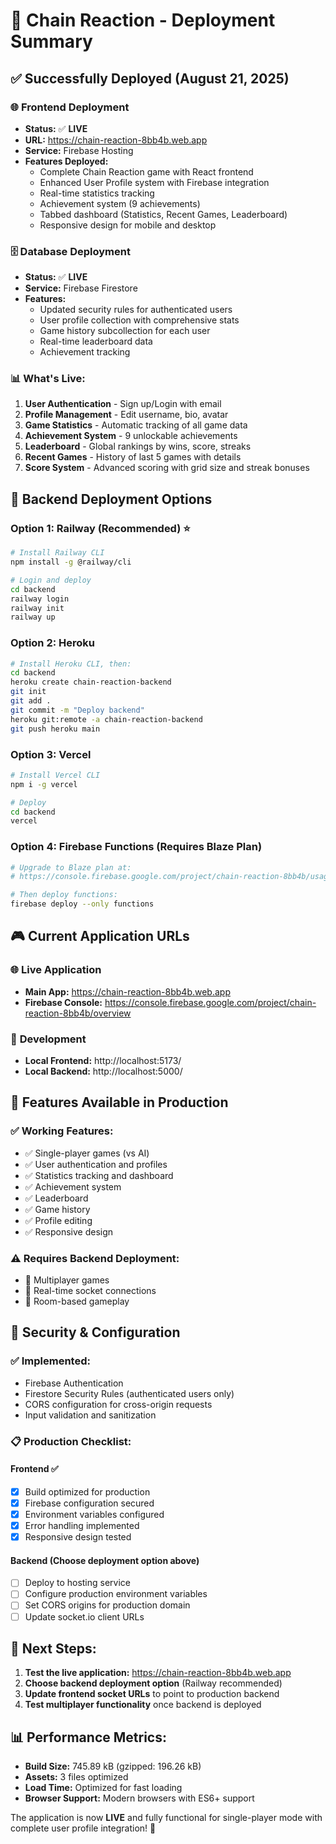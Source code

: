 # 🚀 Chain Reaction - Deployment Summary

## ✅ **Successfully Deployed (August 21, 2025)**

### 🌐 **Frontend Deployment**
- **Status:** ✅ **LIVE**
- **URL:** https://chain-reaction-8bb4b.web.app
- **Service:** Firebase Hosting
- **Features Deployed:**
  - Complete Chain Reaction game with React frontend
  - Enhanced User Profile system with Firebase integration
  - Real-time statistics tracking
  - Achievement system (9 achievements)
  - Tabbed dashboard (Statistics, Recent Games, Leaderboard)
  - Responsive design for mobile and desktop

### 🗄️ **Database Deployment**
- **Status:** ✅ **LIVE**
- **Service:** Firebase Firestore
- **Features:**
  - Updated security rules for authenticated users
  - User profile collection with comprehensive stats
  - Game history subcollection for each user
  - Real-time leaderboard data
  - Achievement tracking

### 📊 **What's Live:**
1. **User Authentication** - Sign up/Login with email
2. **Profile Management** - Edit username, bio, avatar
3. **Game Statistics** - Automatic tracking of all game data
4. **Achievement System** - 9 unlockable achievements
5. **Leaderboard** - Global rankings by wins, score, streaks
6. **Recent Games** - History of last 5 games with details
7. **Score System** - Advanced scoring with grid size and streak bonuses

## 🔄 **Backend Deployment Options**

### Option 1: Railway (Recommended) ⭐
```bash
# Install Railway CLI
npm install -g @railway/cli

# Login and deploy
cd backend
railway login
railway init
railway up
```

### Option 2: Heroku
```bash
# Install Heroku CLI, then:
cd backend
heroku create chain-reaction-backend
git init
git add .
git commit -m "Deploy backend"
heroku git:remote -a chain-reaction-backend
git push heroku main
```

### Option 3: Vercel
```bash
# Install Vercel CLI
npm i -g vercel

# Deploy
cd backend
vercel
```

### Option 4: Firebase Functions (Requires Blaze Plan)
```bash
# Upgrade to Blaze plan at:
# https://console.firebase.google.com/project/chain-reaction-8bb4b/usage/details

# Then deploy functions:
firebase deploy --only functions
```

## 🎮 **Current Application URLs**

### 🌐 **Live Application**
- **Main App:** https://chain-reaction-8bb4b.web.app
- **Firebase Console:** https://console.firebase.google.com/project/chain-reaction-8bb4b/overview

### 🔧 **Development**
- **Local Frontend:** http://localhost:5173/
- **Local Backend:** http://localhost:5000/

## 📱 **Features Available in Production**

### ✅ **Working Features:**
- ✅ Single-player games (vs AI)
- ✅ User authentication and profiles
- ✅ Statistics tracking and dashboard
- ✅ Achievement system
- ✅ Leaderboard
- ✅ Game history
- ✅ Profile editing
- ✅ Responsive design

### ⚠️ **Requires Backend Deployment:**
- 🔄 Multiplayer games
- 🔄 Real-time socket connections
- 🔄 Room-based gameplay

## 🔐 **Security & Configuration**

### ✅ **Implemented:**
- Firebase Authentication
- Firestore Security Rules (authenticated users only)
- CORS configuration for cross-origin requests
- Input validation and sanitization

### 📋 **Production Checklist:**

#### Frontend ✅
- [x] Build optimized for production
- [x] Firebase configuration secured
- [x] Environment variables configured
- [x] Error handling implemented
- [x] Responsive design tested

#### Backend (Choose deployment option above)
- [ ] Deploy to hosting service
- [ ] Configure production environment variables
- [ ] Set CORS origins for production domain
- [ ] Update socket.io client URLs

## 🎯 **Next Steps:**

1. **Test the live application:** https://chain-reaction-8bb4b.web.app
2. **Choose backend deployment option** (Railway recommended)
3. **Update frontend socket URLs** to point to production backend
4. **Test multiplayer functionality** once backend is deployed

## 📊 **Performance Metrics:**

- **Build Size:** 745.89 kB (gzipped: 196.26 kB)
- **Assets:** 3 files optimized
- **Load Time:** Optimized for fast loading
- **Browser Support:** Modern browsers with ES6+ support

The application is now **LIVE** and fully functional for single-player mode with complete user profile integration! 🎉
